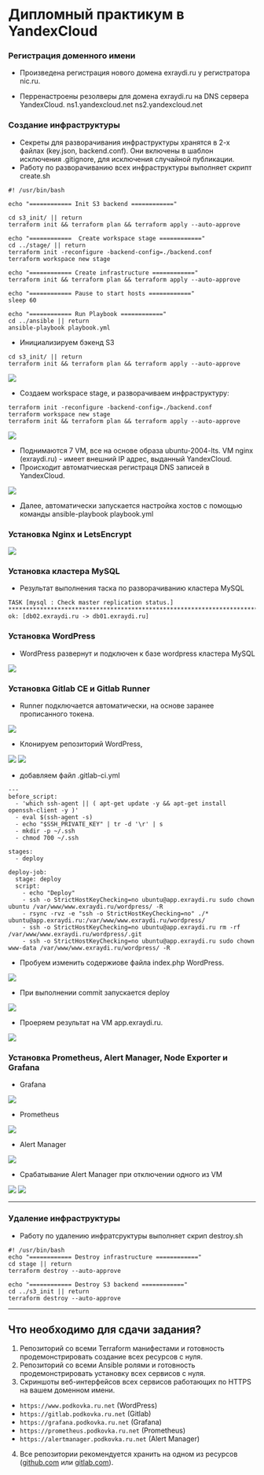 # Дипломный практикум в YandexCloud

### Регистрация доменного имени

   - Произведена регистрация нового домена exraydi.ru у регистратора nic.ru. 
   
   - Перренастроены резолверы для домена exraydi.ru на DNS сервера YandexCloud. 
      ns1.yandexcloud.net 
      ns2.yandexcloud.net

### Создание инфраструктуры

   - Секреты для разворачивания инфраструктуры хранятся в 2-х файлах (key.json, backend.conf). 
     Они включены в шаблон исключения .gitignore, для исключения случайной публикации.   
   - Работу по разворачиванию всех инфраструктуры выполняет скрипт create.sh

```
#! /usr/bin/bash

echo "============ Init S3 backend ============"

cd s3_init/ || return
terraform init && terraform plan && terraform apply --auto-approve

echo "============  Create workspace stage ============"
cd ../stage/ || return
terraform init -reconfigure -backend-config=./backend.conf
terraform workspace new stage

echo "============ Create infrastructure ============"
terraform init && terraform plan && terraform apply --auto-approve

echo "============ Pause to start hosts ============"
sleep 60

echo "============ Run Playbook ============"
cd ../ansible || return
ansible-playbook playbook.yml

```

 - Инициализируем бэкенд S3

```
cd s3_init/ || return
terraform init && terraform plan && terraform apply --auto-approve
```
![](scrin/1.jpg) 

- Создаем workspace stage, и разворачиваем инфраструктуру: 

```
terraform init -reconfigure -backend-config=./backend.conf
terraform workspace new stage
terraform init && terraform plan && terraform apply --auto-approve
```
![](scrin/2.jpg) 


 - Поднимаются 7 VM, все на основе образа ubuntu-2004-lts. VM nginx (exraydi.ru) - имеет внешний IP адрес, выданный YandexCloud.
 - Происходит автоматчиеская регистраця DNS записей в YandexCloud.


![](scrin/3.jpg)

- Далее, автоматически запускается настройка хостов с помощью команды 
  ansible-playbook playbook.yml

### Установка Nginx и LetsEncrypt

 ![](scrin/4.jpg)

### Установка кластера MySQL

- Результат выполнения таска по разворачиванию кластера MySQL

```
TASK [mysql : Check master replication status.] ************************************************************************
ok: [db02.exraydi.ru -> db01.exraydi.ru]
```

### Установка WordPress

- WordPress развернут и подключен к базе wordpress кластера MySQL

 ![](scrin/5.jpg)

### Установка Gitlab CE и Gitlab Runner

- Runner подключается автоматически, на основе заранее прописанного токена.  

 ![](scrin/6.jpg)

- Клонируем репозиторий WordPress, 

 ![](scrin/7.jpg)
 ![](scrin/8.jpg)


- добавляем файл  .gitlab-ci.yml

```
---
before_script:
  - 'which ssh-agent || ( apt-get update -y && apt-get install openssh-client -y )'
  - eval $(ssh-agent -s)
  - echo "$SSH_PRIVATE_KEY" | tr -d '\r' | s
  - mkdir -p ~/.ssh
  - chmod 700 ~/.ssh

stages:
  - deploy

deploy-job:
  stage: deploy
  script:
    - echo "Deploy"
    - ssh -o StrictHostKeyChecking=no ubuntu@app.exraydi.ru sudo chown ubuntu /var/www/www.exraydi.ru/wordpress/ -R
    - rsync -rvz -e "ssh -o StrictHostKeyChecking=no" ./* ubuntu@app.exraydi.ru:/var/www/www.exraydi.ru/wordpress/
    - ssh -o StrictHostKeyChecking=no ubuntu@app.exraydi.ru rm -rf /var/www/www.exraydi.ru/wordpress/.git
    - ssh -o StrictHostKeyChecking=no ubuntu@app.exraydi.ru sudo chown www-data /var/www/www.exraydi.ru/wordpress/ -R

```
- Пробуем изменить содержиове файла index.php WordPress. 

 ![](scrin/9.jpg)

- При выполнении commit запускается deploy 

 ![](scrin/10.jpg)

- Проеряем результат на VM app.exraydi.ru.

 ![](scrin/11.jpg)

### Установка Prometheus, Alert Manager, Node Exporter и Grafana

- Grafana

 ![](scrin/12.jpg)

- Prometheus

 ![](scrin/13.jpg)

- Alert Manager

 ![](scrin/14.jpg)

- Срабатывание Alert Manager при отключении одного из VM

 ![](scrin/15.jpg)
 ![](scrin/16.jpg)

---

### Удаление инфраструктуры 

- Работу по удалению инфратсруктуры выполняет скрип destroy.sh

```
#! /usr/bin/bash
echo "============ Destroy infrastructure ============"
cd stage || return
terraform destroy --auto-approve

echo "============ Destroy S3 backend ============"
cd ../s3_init || return
terraform destroy --auto-approve

```

---
## Что необходимо для сдачи задания?

1. Репозиторий со всеми Terraform манифестами и готовность продемонстрировать создание всех ресурсов с нуля.
2. Репозиторий со всеми Ansible ролями и готовность продемонстрировать установку всех сервисов с нуля.
3. Скриншоты веб-интерфейсов всех сервисов работающих по HTTPS на вашем доменном имени.
- `https://www.podkovka.ru.net` (WordPress)
- `https://gitlab.podkovka.ru.net` (Gitlab)
- `https://grafana.podkovka.ru.net` (Grafana)
- `https://prometheus.podkovka.ru.net` (Prometheus)
- `https://alertmanager.podkovka.ru.net` (Alert Manager)
4. Все репозитории рекомендуется хранить на одном из ресурсов ([github.com](https://github.com) или [gitlab.com](https://gitlab.com)).
